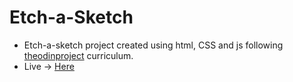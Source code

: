 # Etch-a-Sketch
- Etch-a-sketch project created using html, CSS and js following [theodinproject](https://theodinproject.com) curriculum.
- Live -> [Here](https://devashishchakraborty.github.io/Etch-a-sketch)
